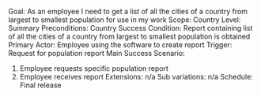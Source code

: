 Goal: As an employee I need to get a list of all the cities of a country from largest to smallest population for use in my work
Scope: Country
Level: Summary
Preconditions: Country
Success Condition: Report containing list of all the cities of a country from largest to smallest population is obtained
Primary Actor: Employee using the software to create report
Trigger: Request for population report
Main Success Scenario:
1. Employee requests specific population report
2. Employee receives report
Extensions: n/a
Sub variations: n/a
Schedule: Final release
